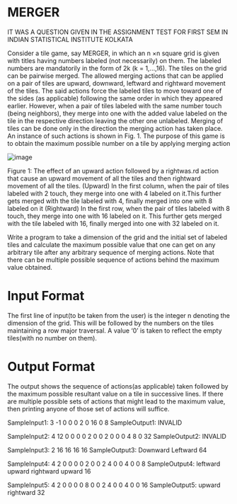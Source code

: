 # MERGER
IT WAS A QUESTION GIVEN IN THE ASSIGNMENT TEST FOR FIRST SEM IN INDIAN STATISTICAL INSTITUTE KOLKATA

Consider a tile game, say MERGER, in which an n ×n square grid is given with titles having numbers labeled (not necessarily) on them. The labeled numbers are mandatorily in the form of 2k (k = 1,...,16). The tiles on the grid can be pairwise merged. The allowed merging actions that can be applied on a pair of tiles are upward, downward, leftward and rightward movement of the tiles. The said actions force the labeled tiles to move toward one of the sides (as applicable) following the same order in which they appeared earlier. However, when a pair of tiles labeled with the same number touch (being neighbors), they merge into one with the added value labeled on the tile in the respective direction leaving the other one unlabeled. Merging of tiles can be done only in the direction the merging action has taken place. An instance of such actions is shown in Fig. 1. The purpose of this game is to obtain the maximum possible number on a tile by applying merging action

  ![image](https://github.com/user-attachments/assets/dea2a3d5-2dff-4ac6-8e82-cd47840baa11)



Figure 1: The effect of an upward action followed by a rightwas.rd action that cause an upward movement of all the tiles and then rightward movement of all the tiles. (Upward) In the first column, when the pair of tiles labeled with 2 touch, they merge into one with 4 labeled on it.This further gets merged with the tile labeled with 4, finally merged into one with 8 labeled on it (Rightward) In the first row, when the pair of tiles labeled with 8 touch, they merge into one with 16 labeled on it. This further gets merged with the tile labeled with 16, finally merged into one with 32 labeled on it.


Write a program to take a dimension of the grid and the initial set of labeled tiles and calculate the maximum possible value that one can get on any arbitrary tile after any arbitrary sequence of merging actions. Note that there can be multiple possible sequence of actions behind the maximum value obtained.

# Input Format #
The first line of input(to be taken from the user) is the integer n denoting the dimension of the grid. This will be followed by the numbers on the tiles maintaining a row major traversal. A value ‘0’ is taken to reflect the empty tiles(with no number on them).

#  Output Format #
The output shows the sequence of actions(as applicable) taken followed by the maximum possible resultant value on a tile in successive lines. If there are multiple possible sets of actions that might lead to the maximum value, then printing anyone of those set of actions will suffice.


SampleInput1:
 3
-1 0  0
 0 2  0
16 0  8
SampleOutput1:
INVALID


SampleInput2:
 4
 12 0  0  0
 0  2  0  0
 2  0  0  0
 4  8  0 32
SampleOutput2:
INVALID

 
SampleInput3:
2
16 16
16 16
SampleOutput3:
Downward
Leftward
64


SampleInput4:
4
2  0  0  0
0  2  0  0
2  4  0  0
4  0  0  8 
SampleOutput4:
leftward
upward
rightward
upward
16


SampleInput5:
4
2  0  0  0
0  8  0  0 
2  4  0  0
4  0  0  16
SampleOutput5:
upward
rightward
32
